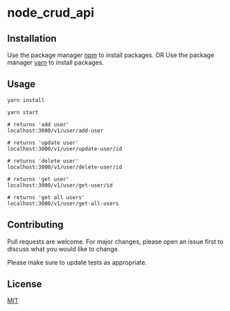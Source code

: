 # node_crud_api

## Installation

Use the package manager [npm](https://www.npmjs.com/) to install packages.
OR
Use the package manager [yarn](https://classic.yarnpkg.com/lang/en/docs/install/) to install packages.

<!-- Need to package install

```bash
yarn add express
yarn add helmet
yarn add yup
yarn add http-status-codes
yarn add express-yup-middleware
``` -->

## Usage

```node
yarn install

yarn start 

# returns 'add user'
localhost:3000/v1/user/add-user

# returns 'update user'
localhost:3000/v1/user/update-user/id

# returns 'delete user'
localhost:3000/v1/user/delete-user/id

# returns 'get user'
localhost:3000/v1/user/get-user/id

# returns 'get all users'
localhost:3000/v1/user/get-all-users
```

## Contributing

Pull requests are welcome. For major changes, please open an issue first
to discuss what you would like to change.

Please make sure to update tests as appropriate.

## License

[MIT](https://github.com/harshil19/node_crud_api/blob/main/LICENSE)
